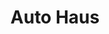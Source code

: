 ---
title: "Auto Haus"
url: /guatemala-guatemala-zona-14/auto-haus/
shop: reparación de automóviles
---